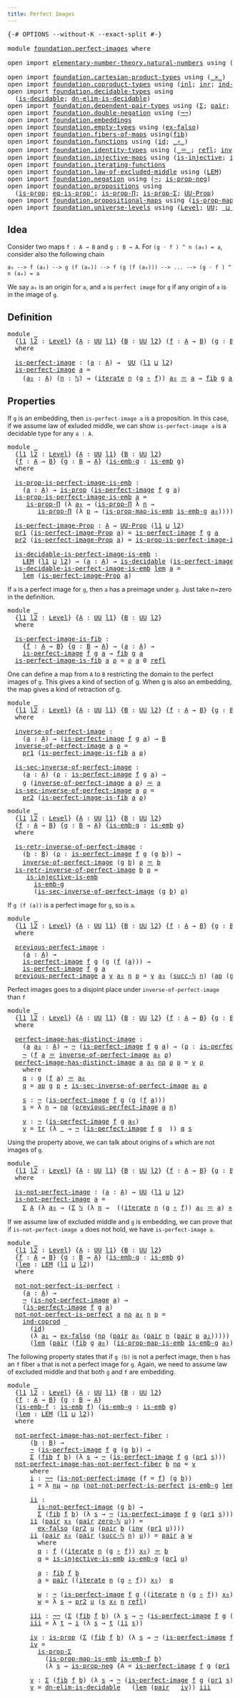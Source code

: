 ```yaml
---
title: Perfect Images
---
```


<pre class="Agda"><a id="40" class="Symbol">{-#</a> <a id="44" class="Keyword">OPTIONS</a> <a id="52" class="Pragma">--without-K</a> <a id="64" class="Pragma">--exact-split</a> <a id="78" class="Symbol">#-}</a>

<a id="83" class="Keyword">module</a> <a id="90" href="foundation.perfect-images.html" class="Module">foundation.perfect-images</a> <a id="116" class="Keyword">where</a>

<a id="123" class="Keyword">open</a> <a id="128" class="Keyword">import</a> <a id="135" href="elementary-number-theory.natural-numbers.html" class="Module">elementary-number-theory.natural-numbers</a> <a id="176" class="Keyword">using</a> <a id="182" class="Symbol">(</a><a id="183" href="elementary-number-theory.natural-numbers.html#1548" class="Datatype">ℕ</a><a id="184" class="Symbol">;</a> <a id="186" href="elementary-number-theory.natural-numbers.html#1569" class="InductiveConstructor">zero-ℕ</a><a id="192" class="Symbol">;</a> <a id="194" href="elementary-number-theory.natural-numbers.html#1582" class="InductiveConstructor">succ-ℕ</a><a id="200" class="Symbol">)</a>

<a id="203" class="Keyword">open</a> <a id="208" class="Keyword">import</a> <a id="215" href="foundation.cartesian-product-types.html" class="Module">foundation.cartesian-product-types</a> <a id="250" class="Keyword">using</a> <a id="256" class="Symbol">(</a><a id="257" href="foundation-core.cartesian-product-types.html#590" class="Function Operator">_×_</a><a id="260" class="Symbol">)</a>
<a id="262" class="Keyword">open</a> <a id="267" class="Keyword">import</a> <a id="274" href="foundation.coproduct-types.html" class="Module">foundation.coproduct-types</a> <a id="301" class="Keyword">using</a> <a id="307" class="Symbol">(</a><a id="308" href="foundation.coproduct-types.html#1249" class="InductiveConstructor">inl</a><a id="311" class="Symbol">;</a> <a id="313" href="foundation.coproduct-types.html#1267" class="InductiveConstructor">inr</a><a id="316" class="Symbol">;</a> <a id="318" href="foundation.coproduct-types.html#1286" class="Function">ind-coprod</a><a id="328" class="Symbol">)</a>
<a id="330" class="Keyword">open</a> <a id="335" class="Keyword">import</a> <a id="342" href="foundation.decidable-types.html" class="Module">foundation.decidable-types</a> <a id="369" class="Keyword">using</a>
  <a id="377" class="Symbol">(</a><a id="378" href="foundation.decidable-types.html#1915" class="Function">is-decidable</a><a id="390" class="Symbol">;</a> <a id="392" href="foundation.decidable-types.html#6074" class="Function">dn-elim-is-decidable</a><a id="412" class="Symbol">)</a>
<a id="414" class="Keyword">open</a> <a id="419" class="Keyword">import</a> <a id="426" href="foundation.dependent-pair-types.html" class="Module">foundation.dependent-pair-types</a> <a id="458" class="Keyword">using</a> <a id="464" class="Symbol">(</a><a id="465" href="foundation-core.dependent-pair-types.html#515" class="Record">Σ</a><a id="466" class="Symbol">;</a> <a id="468" href="foundation-core.dependent-pair-types.html#588" class="InductiveConstructor">pair</a><a id="472" class="Symbol">;</a> <a id="474" href="foundation-core.dependent-pair-types.html#605" class="Field">pr1</a><a id="477" class="Symbol">;</a> <a id="479" href="foundation-core.dependent-pair-types.html#617" class="Field">pr2</a><a id="482" class="Symbol">)</a>
<a id="484" class="Keyword">open</a> <a id="489" class="Keyword">import</a> <a id="496" href="foundation.double-negation.html" class="Module">foundation.double-negation</a> <a id="523" class="Keyword">using</a> <a id="529" class="Symbol">(</a><a id="530" href="foundation.double-negation.html#816" class="Function">¬¬</a><a id="532" class="Symbol">)</a>
<a id="534" class="Keyword">open</a> <a id="539" class="Keyword">import</a> <a id="546" href="foundation.embeddings.html" class="Module">foundation.embeddings</a>
<a id="568" class="Keyword">open</a> <a id="573" class="Keyword">import</a> <a id="580" href="foundation.empty-types.html" class="Module">foundation.empty-types</a> <a id="603" class="Keyword">using</a> <a id="609" class="Symbol">(</a><a id="610" href="foundation-core.empty-types.html#1160" class="Function">ex-falso</a><a id="618" class="Symbol">)</a>
<a id="620" class="Keyword">open</a> <a id="625" class="Keyword">import</a> <a id="632" href="foundation.fibers-of-maps.html" class="Module">foundation.fibers-of-maps</a> <a id="658" class="Keyword">using</a><a id="663" class="Symbol">(</a><a id="664" href="foundation-core.fibers-of-maps.html#994" class="Function">fib</a><a id="667" class="Symbol">)</a>
<a id="669" class="Keyword">open</a> <a id="674" class="Keyword">import</a> <a id="681" href="foundation.functions.html" class="Module">foundation.functions</a> <a id="702" class="Keyword">using</a> <a id="708" class="Symbol">(</a><a id="709" href="foundation-core.functions.html#322" class="Function">id</a><a id="711" class="Symbol">;</a> <a id="713" href="foundation-core.functions.html#420" class="Function Operator">_∘_</a><a id="716" class="Symbol">)</a>
<a id="718" class="Keyword">open</a> <a id="723" class="Keyword">import</a> <a id="730" href="foundation.identity-types.html" class="Module">foundation.identity-types</a> <a id="756" class="Keyword">using</a> <a id="762" class="Symbol">(</a><a id="763" href="foundation-core.identity-types.html#1865" class="Function Operator">_＝_</a><a id="766" class="Symbol">;</a> <a id="768" href="foundation-core.identity-types.html#1820" class="InductiveConstructor">refl</a><a id="772" class="Symbol">;</a> <a id="774" href="foundation-core.identity-types.html#2729" class="Function">inv</a><a id="777" class="Symbol">;</a> <a id="779" href="foundation-core.identity-types.html#4003" class="Function">ap</a><a id="781" class="Symbol">;</a> <a id="783" href="foundation-core.identity-types.html#2425" class="Function Operator">_∙_</a><a id="786" class="Symbol">;</a> <a id="788" href="foundation-core.identity-types.html#5702" class="Function">tr</a><a id="790" class="Symbol">)</a>
<a id="792" class="Keyword">open</a> <a id="797" class="Keyword">import</a> <a id="804" href="foundation.injective-maps.html" class="Module">foundation.injective-maps</a> <a id="830" class="Keyword">using</a> <a id="836" class="Symbol">(</a><a id="837" href="foundation.injective-maps.html#1453" class="Function">is-injective</a><a id="849" class="Symbol">;</a> <a id="851" href="foundation.injective-maps.html#3789" class="Function">is-injective-is-emb</a><a id="870" class="Symbol">)</a>
<a id="872" class="Keyword">open</a> <a id="877" class="Keyword">import</a> <a id="884" href="foundation.iterating-functions.html" class="Module">foundation.iterating-functions</a>
<a id="915" class="Keyword">open</a> <a id="920" class="Keyword">import</a> <a id="927" href="foundation.law-of-excluded-middle.html" class="Module">foundation.law-of-excluded-middle</a> <a id="961" class="Keyword">using</a> <a id="967" class="Symbol">(</a><a id="968" href="foundation.law-of-excluded-middle.html#740" class="Function">LEM</a><a id="971" class="Symbol">)</a>
<a id="973" class="Keyword">open</a> <a id="978" class="Keyword">import</a> <a id="985" href="foundation.negation.html" class="Module">foundation.negation</a> <a id="1005" class="Keyword">using</a> <a id="1011" class="Symbol">(</a><a id="1012" href="foundation-core.negation.html#465" class="Function">¬</a><a id="1013" class="Symbol">;</a> <a id="1015" href="foundation.negation.html#955" class="Function">is-prop-neg</a><a id="1026" class="Symbol">)</a>
<a id="1028" class="Keyword">open</a> <a id="1033" class="Keyword">import</a> <a id="1040" href="foundation.propositions.html" class="Module">foundation.propositions</a> <a id="1064" class="Keyword">using</a>
  <a id="1072" class="Symbol">(</a><a id="1073" href="foundation-core.propositions.html#1309" class="Function">is-prop</a><a id="1080" class="Symbol">;</a> <a id="1082" href="foundation-core.propositions.html#2620" class="Function">eq-is-prop&#39;</a><a id="1093" class="Symbol">;</a> <a id="1095" href="foundation-core.propositions.html#6158" class="Function">is-prop-Π</a><a id="1104" class="Symbol">;</a> <a id="1106" href="foundation-core.propositions.html#5081" class="Function">is-prop-Σ</a><a id="1115" class="Symbol">;</a> <a id="1117" href="foundation-core.propositions.html#1393" class="Function">UU-Prop</a><a id="1124" class="Symbol">)</a>
<a id="1126" class="Keyword">open</a> <a id="1131" class="Keyword">import</a> <a id="1138" href="foundation.propositional-maps.html" class="Module">foundation.propositional-maps</a> <a id="1168" class="Keyword">using</a> <a id="1174" class="Symbol">(</a><a id="1175" href="foundation-core.propositional-maps.html#1864" class="Function">is-prop-map-is-emb</a><a id="1193" class="Symbol">)</a>
<a id="1195" class="Keyword">open</a> <a id="1200" class="Keyword">import</a> <a id="1207" href="foundation.universe-levels.html" class="Module">foundation.universe-levels</a> <a id="1234" class="Keyword">using</a> <a id="1240" class="Symbol">(</a><a id="1241" href="Agda.Primitive.html#597" class="Postulate">Level</a><a id="1246" class="Symbol">;</a> <a id="1248" href="foundation-core.universe-levels.html#235" class="Primitive">UU</a><a id="1250" class="Symbol">;</a> <a id="1252" href="Agda.Primitive.html#810" class="Primitive Operator">_⊔_</a><a id="1255" class="Symbol">)</a>
</pre>
## Idea

Consider two maps `f : A → B` and `g : B → A`. For `(g ◦ f ) ^ n (a₀) = a`, consider also the following chain
 
  `a₀ --> f (a₀) --> g (f (a₀)) --> f (g (f (a₀))) --> ... --> (g ◦ f ) ^ n (a₀) = a`

We say `a₀` is an origin for `a`, and  `a` is `perfect image` for `g` if any origin of `a` is in the image of `g`.

## Definition

<pre class="Agda"><a id="1609" class="Keyword">module</a> <a id="1616" href="foundation.perfect-images.html#1616" class="Module">_</a>
  <a id="1620" class="Symbol">{</a><a id="1621" href="foundation.perfect-images.html#1621" class="Bound">l1</a> <a id="1624" href="foundation.perfect-images.html#1624" class="Bound">l2</a> <a id="1627" class="Symbol">:</a> <a id="1629" href="Agda.Primitive.html#597" class="Postulate">Level</a><a id="1634" class="Symbol">}</a> <a id="1636" class="Symbol">{</a><a id="1637" href="foundation.perfect-images.html#1637" class="Bound">A</a> <a id="1639" class="Symbol">:</a> <a id="1641" href="foundation-core.universe-levels.html#235" class="Primitive">UU</a> <a id="1644" href="foundation.perfect-images.html#1621" class="Bound">l1</a><a id="1646" class="Symbol">}</a> <a id="1648" class="Symbol">{</a><a id="1649" href="foundation.perfect-images.html#1649" class="Bound">B</a> <a id="1651" class="Symbol">:</a> <a id="1653" href="foundation-core.universe-levels.html#235" class="Primitive">UU</a> <a id="1656" href="foundation.perfect-images.html#1624" class="Bound">l2</a><a id="1658" class="Symbol">}</a> <a id="1660" class="Symbol">(</a><a id="1661" href="foundation.perfect-images.html#1661" class="Bound">f</a> <a id="1663" class="Symbol">:</a> <a id="1665" href="foundation.perfect-images.html#1637" class="Bound">A</a> <a id="1667" class="Symbol">→</a> <a id="1669" href="foundation.perfect-images.html#1649" class="Bound">B</a><a id="1670" class="Symbol">)</a> <a id="1672" class="Symbol">(</a><a id="1673" href="foundation.perfect-images.html#1673" class="Bound">g</a> <a id="1675" class="Symbol">:</a> <a id="1677" href="foundation.perfect-images.html#1649" class="Bound">B</a> <a id="1679" class="Symbol">→</a> <a id="1681" href="foundation.perfect-images.html#1637" class="Bound">A</a><a id="1682" class="Symbol">)</a>
  <a id="1686" class="Keyword">where</a>

  <a id="1695" href="foundation.perfect-images.html#1695" class="Function">is-perfect-image</a> <a id="1712" class="Symbol">:</a> <a id="1714" class="Symbol">(</a><a id="1715" href="foundation.perfect-images.html#1715" class="Bound">a</a> <a id="1717" class="Symbol">:</a> <a id="1719" href="foundation.perfect-images.html#1637" class="Bound">A</a><a id="1720" class="Symbol">)</a> <a id="1722" class="Symbol">→</a>  <a id="1725" href="foundation-core.universe-levels.html#235" class="Primitive">UU</a> <a id="1728" class="Symbol">(</a><a id="1729" href="foundation.perfect-images.html#1621" class="Bound">l1</a> <a id="1732" href="Agda.Primitive.html#810" class="Primitive Operator">⊔</a> <a id="1734" href="foundation.perfect-images.html#1624" class="Bound">l2</a><a id="1736" class="Symbol">)</a>
  <a id="1740" href="foundation.perfect-images.html#1695" class="Function">is-perfect-image</a> <a id="1757" href="foundation.perfect-images.html#1757" class="Bound">a</a> <a id="1759" class="Symbol">=</a>
    <a id="1765" class="Symbol">(</a><a id="1766" href="foundation.perfect-images.html#1766" class="Bound">a₀</a> <a id="1769" class="Symbol">:</a> <a id="1771" href="foundation.perfect-images.html#1637" class="Bound">A</a><a id="1772" class="Symbol">)</a> <a id="1774" class="Symbol">(</a><a id="1775" href="foundation.perfect-images.html#1775" class="Bound">n</a> <a id="1777" class="Symbol">:</a> <a id="1779" href="elementary-number-theory.natural-numbers.html#1548" class="Datatype">ℕ</a><a id="1780" class="Symbol">)</a> <a id="1782" class="Symbol">→</a> <a id="1784" class="Symbol">(</a><a id="1785" href="foundation.iterating-functions.html#1798" class="Function">iterate</a> <a id="1793" href="foundation.perfect-images.html#1775" class="Bound">n</a> <a id="1795" class="Symbol">(</a><a id="1796" href="foundation.perfect-images.html#1673" class="Bound">g</a> <a id="1798" href="foundation-core.functions.html#420" class="Function Operator">∘</a> <a id="1800" href="foundation.perfect-images.html#1661" class="Bound">f</a><a id="1801" class="Symbol">))</a> <a id="1804" href="foundation.perfect-images.html#1766" class="Bound">a₀</a> <a id="1807" href="foundation-core.identity-types.html#1865" class="Function Operator">＝</a> <a id="1809" href="foundation.perfect-images.html#1757" class="Bound">a</a> <a id="1811" class="Symbol">→</a> <a id="1813" href="foundation-core.fibers-of-maps.html#994" class="Function">fib</a> <a id="1817" href="foundation.perfect-images.html#1673" class="Bound">g</a> <a id="1819" href="foundation.perfect-images.html#1766" class="Bound">a₀</a>
</pre>
## Properties

If `g` is an embedding, then `is-perfect-image a` is a proposition. In this case, if we assume law of exluded middle, we can show `is-perfect-image a` is a decidable type for any `a : A`.

<pre class="Agda"><a id="2039" class="Keyword">module</a> <a id="2046" href="foundation.perfect-images.html#2046" class="Module">_</a>
  <a id="2050" class="Symbol">{</a><a id="2051" href="foundation.perfect-images.html#2051" class="Bound">l1</a> <a id="2054" href="foundation.perfect-images.html#2054" class="Bound">l2</a> <a id="2057" class="Symbol">:</a> <a id="2059" href="Agda.Primitive.html#597" class="Postulate">Level</a><a id="2064" class="Symbol">}</a> <a id="2066" class="Symbol">{</a><a id="2067" href="foundation.perfect-images.html#2067" class="Bound">A</a> <a id="2069" class="Symbol">:</a> <a id="2071" href="foundation-core.universe-levels.html#235" class="Primitive">UU</a> <a id="2074" href="foundation.perfect-images.html#2051" class="Bound">l1</a><a id="2076" class="Symbol">}</a> <a id="2078" class="Symbol">{</a><a id="2079" href="foundation.perfect-images.html#2079" class="Bound">B</a> <a id="2081" class="Symbol">:</a> <a id="2083" href="foundation-core.universe-levels.html#235" class="Primitive">UU</a> <a id="2086" href="foundation.perfect-images.html#2054" class="Bound">l2</a><a id="2088" class="Symbol">}</a>
  <a id="2092" class="Symbol">{</a><a id="2093" href="foundation.perfect-images.html#2093" class="Bound">f</a> <a id="2095" class="Symbol">:</a> <a id="2097" href="foundation.perfect-images.html#2067" class="Bound">A</a> <a id="2099" class="Symbol">→</a> <a id="2101" href="foundation.perfect-images.html#2079" class="Bound">B</a><a id="2102" class="Symbol">}</a> <a id="2104" class="Symbol">{</a><a id="2105" href="foundation.perfect-images.html#2105" class="Bound">g</a> <a id="2107" class="Symbol">:</a> <a id="2109" href="foundation.perfect-images.html#2079" class="Bound">B</a> <a id="2111" class="Symbol">→</a> <a id="2113" href="foundation.perfect-images.html#2067" class="Bound">A</a><a id="2114" class="Symbol">}</a> <a id="2116" class="Symbol">(</a><a id="2117" href="foundation.perfect-images.html#2117" class="Bound">is-emb-g</a> <a id="2126" class="Symbol">:</a> <a id="2128" href="foundation-core.embeddings.html#992" class="Function">is-emb</a> <a id="2135" href="foundation.perfect-images.html#2105" class="Bound">g</a><a id="2136" class="Symbol">)</a>
  <a id="2140" class="Keyword">where</a>

  <a id="2149" href="foundation.perfect-images.html#2149" class="Function">is-prop-is-perfect-image-is-emb</a> <a id="2181" class="Symbol">:</a>
    <a id="2187" class="Symbol">(</a><a id="2188" href="foundation.perfect-images.html#2188" class="Bound">a</a> <a id="2190" class="Symbol">:</a> <a id="2192" href="foundation.perfect-images.html#2067" class="Bound">A</a><a id="2193" class="Symbol">)</a> <a id="2195" class="Symbol">→</a> <a id="2197" href="foundation-core.propositions.html#1309" class="Function">is-prop</a> <a id="2205" class="Symbol">(</a><a id="2206" href="foundation.perfect-images.html#1695" class="Function">is-perfect-image</a> <a id="2223" href="foundation.perfect-images.html#2093" class="Bound">f</a> <a id="2225" href="foundation.perfect-images.html#2105" class="Bound">g</a> <a id="2227" href="foundation.perfect-images.html#2188" class="Bound">a</a><a id="2228" class="Symbol">)</a>
  <a id="2232" href="foundation.perfect-images.html#2149" class="Function">is-prop-is-perfect-image-is-emb</a> <a id="2264" href="foundation.perfect-images.html#2264" class="Bound">a</a> <a id="2266" class="Symbol">=</a>
     <a id="2273" href="foundation-core.propositions.html#6158" class="Function">is-prop-Π</a> <a id="2283" class="Symbol">(λ</a> <a id="2286" href="foundation.perfect-images.html#2286" class="Bound">a₀</a> <a id="2289" class="Symbol">→</a> <a id="2291" class="Symbol">(</a><a id="2292" href="foundation-core.propositions.html#6158" class="Function">is-prop-Π</a> <a id="2302" class="Symbol">λ</a> <a id="2304" href="foundation.perfect-images.html#2304" class="Bound">n</a> <a id="2306" class="Symbol">→</a>
        <a id="2316" href="foundation-core.propositions.html#6158" class="Function">is-prop-Π</a> <a id="2326" class="Symbol">(λ</a> <a id="2329" href="foundation.perfect-images.html#2329" class="Bound">p</a> <a id="2331" class="Symbol">→</a> <a id="2333" class="Symbol">(</a><a id="2334" href="foundation-core.propositional-maps.html#1864" class="Function">is-prop-map-is-emb</a> <a id="2353" href="foundation.perfect-images.html#2117" class="Bound">is-emb-g</a> <a id="2362" href="foundation.perfect-images.html#2286" class="Bound">a₀</a><a id="2364" class="Symbol">))))</a>

  <a id="2372" href="foundation.perfect-images.html#2372" class="Function">is-perfect-image-Prop</a> <a id="2394" class="Symbol">:</a> <a id="2396" href="foundation.perfect-images.html#2067" class="Bound">A</a> <a id="2398" class="Symbol">→</a> <a id="2400" href="foundation-core.propositions.html#1393" class="Function">UU-Prop</a> <a id="2408" class="Symbol">(</a><a id="2409" href="foundation.perfect-images.html#2051" class="Bound">l1</a> <a id="2412" href="Agda.Primitive.html#810" class="Primitive Operator">⊔</a> <a id="2414" href="foundation.perfect-images.html#2054" class="Bound">l2</a><a id="2416" class="Symbol">)</a>
  <a id="2420" href="foundation-core.dependent-pair-types.html#605" class="Field">pr1</a> <a id="2424" class="Symbol">(</a><a id="2425" href="foundation.perfect-images.html#2372" class="Function">is-perfect-image-Prop</a> <a id="2447" href="foundation.perfect-images.html#2447" class="Bound">a</a><a id="2448" class="Symbol">)</a> <a id="2450" class="Symbol">=</a> <a id="2452" href="foundation.perfect-images.html#1695" class="Function">is-perfect-image</a> <a id="2469" href="foundation.perfect-images.html#2093" class="Bound">f</a> <a id="2471" href="foundation.perfect-images.html#2105" class="Bound">g</a> <a id="2473" href="foundation.perfect-images.html#2447" class="Bound">a</a>
  <a id="2477" href="foundation-core.dependent-pair-types.html#617" class="Field">pr2</a> <a id="2481" class="Symbol">(</a><a id="2482" href="foundation.perfect-images.html#2372" class="Function">is-perfect-image-Prop</a> <a id="2504" href="foundation.perfect-images.html#2504" class="Bound">a</a><a id="2505" class="Symbol">)</a> <a id="2507" class="Symbol">=</a> <a id="2509" href="foundation.perfect-images.html#2149" class="Function">is-prop-is-perfect-image-is-emb</a> <a id="2541" href="foundation.perfect-images.html#2504" class="Bound">a</a>

  <a id="2546" href="foundation.perfect-images.html#2546" class="Function">is-decidable-is-perfect-image-is-emb</a> <a id="2583" class="Symbol">:</a>
    <a id="2589" href="foundation.law-of-excluded-middle.html#740" class="Function">LEM</a> <a id="2593" class="Symbol">(</a><a id="2594" href="foundation.perfect-images.html#2051" class="Bound">l1</a> <a id="2597" href="Agda.Primitive.html#810" class="Primitive Operator">⊔</a> <a id="2599" href="foundation.perfect-images.html#2054" class="Bound">l2</a><a id="2601" class="Symbol">)</a> <a id="2603" class="Symbol">→</a> <a id="2605" class="Symbol">(</a><a id="2606" href="foundation.perfect-images.html#2606" class="Bound">a</a> <a id="2608" class="Symbol">:</a> <a id="2610" href="foundation.perfect-images.html#2067" class="Bound">A</a><a id="2611" class="Symbol">)</a> <a id="2613" class="Symbol">→</a> <a id="2615" href="foundation.decidable-types.html#1915" class="Function">is-decidable</a> <a id="2628" class="Symbol">(</a><a id="2629" href="foundation.perfect-images.html#1695" class="Function">is-perfect-image</a> <a id="2646" href="foundation.perfect-images.html#2093" class="Bound">f</a> <a id="2648" href="foundation.perfect-images.html#2105" class="Bound">g</a> <a id="2650" href="foundation.perfect-images.html#2606" class="Bound">a</a><a id="2651" class="Symbol">)</a>
  <a id="2655" href="foundation.perfect-images.html#2546" class="Function">is-decidable-is-perfect-image-is-emb</a> <a id="2692" href="foundation.perfect-images.html#2692" class="Bound">lem</a> <a id="2696" href="foundation.perfect-images.html#2696" class="Bound">a</a> <a id="2698" class="Symbol">=</a>
    <a id="2704" href="foundation.perfect-images.html#2692" class="Bound">lem</a> <a id="2708" class="Symbol">(</a><a id="2709" href="foundation.perfect-images.html#2372" class="Function">is-perfect-image-Prop</a> <a id="2731" href="foundation.perfect-images.html#2696" class="Bound">a</a><a id="2732" class="Symbol">)</a>  
</pre>
If `a` is a perfect image for `g`, then `a` has a preimage under `g`. Just take n=zero in the definition.

<pre class="Agda"><a id="2856" class="Keyword">module</a> <a id="2863" href="foundation.perfect-images.html#2863" class="Module">_</a>
  <a id="2867" class="Symbol">{</a><a id="2868" href="foundation.perfect-images.html#2868" class="Bound">l1</a> <a id="2871" href="foundation.perfect-images.html#2871" class="Bound">l2</a> <a id="2874" class="Symbol">:</a> <a id="2876" href="Agda.Primitive.html#597" class="Postulate">Level</a><a id="2881" class="Symbol">}</a> <a id="2883" class="Symbol">{</a><a id="2884" href="foundation.perfect-images.html#2884" class="Bound">A</a> <a id="2886" class="Symbol">:</a> <a id="2888" href="foundation-core.universe-levels.html#235" class="Primitive">UU</a> <a id="2891" href="foundation.perfect-images.html#2868" class="Bound">l1</a><a id="2893" class="Symbol">}</a> <a id="2895" class="Symbol">{</a><a id="2896" href="foundation.perfect-images.html#2896" class="Bound">B</a> <a id="2898" class="Symbol">:</a> <a id="2900" href="foundation-core.universe-levels.html#235" class="Primitive">UU</a> <a id="2903" href="foundation.perfect-images.html#2871" class="Bound">l2</a><a id="2905" class="Symbol">}</a>  
  <a id="2911" class="Keyword">where</a>

  <a id="2920" href="foundation.perfect-images.html#2920" class="Function">is-perfect-image-is-fib</a> <a id="2944" class="Symbol">:</a>
    <a id="2950" class="Symbol">{</a><a id="2951" href="foundation.perfect-images.html#2951" class="Bound">f</a> <a id="2953" class="Symbol">:</a> <a id="2955" href="foundation.perfect-images.html#2884" class="Bound">A</a> <a id="2957" class="Symbol">→</a> <a id="2959" href="foundation.perfect-images.html#2896" class="Bound">B</a><a id="2960" class="Symbol">}</a> <a id="2962" class="Symbol">{</a><a id="2963" href="foundation.perfect-images.html#2963" class="Bound">g</a> <a id="2965" class="Symbol">:</a> <a id="2967" href="foundation.perfect-images.html#2896" class="Bound">B</a> <a id="2969" class="Symbol">→</a> <a id="2971" href="foundation.perfect-images.html#2884" class="Bound">A</a><a id="2972" class="Symbol">}</a> <a id="2974" class="Symbol">→</a> <a id="2976" class="Symbol">(</a><a id="2977" href="foundation.perfect-images.html#2977" class="Bound">a</a> <a id="2979" class="Symbol">:</a> <a id="2981" href="foundation.perfect-images.html#2884" class="Bound">A</a><a id="2982" class="Symbol">)</a> <a id="2984" class="Symbol">→</a>
    <a id="2990" href="foundation.perfect-images.html#1695" class="Function">is-perfect-image</a> <a id="3007" href="foundation.perfect-images.html#2951" class="Bound">f</a> <a id="3009" href="foundation.perfect-images.html#2963" class="Bound">g</a> <a id="3011" href="foundation.perfect-images.html#2977" class="Bound">a</a> <a id="3013" class="Symbol">→</a> <a id="3015" href="foundation-core.fibers-of-maps.html#994" class="Function">fib</a> <a id="3019" href="foundation.perfect-images.html#2963" class="Bound">g</a> <a id="3021" href="foundation.perfect-images.html#2977" class="Bound">a</a>
  <a id="3025" href="foundation.perfect-images.html#2920" class="Function">is-perfect-image-is-fib</a> <a id="3049" href="foundation.perfect-images.html#3049" class="Bound">a</a> <a id="3051" href="foundation.perfect-images.html#3051" class="Bound">ρ</a> <a id="3053" class="Symbol">=</a> <a id="3055" href="foundation.perfect-images.html#3051" class="Bound">ρ</a> <a id="3057" href="foundation.perfect-images.html#3049" class="Bound">a</a> <a id="3059" class="Number">0</a> <a id="3061" href="foundation-core.identity-types.html#1820" class="InductiveConstructor">refl</a>  
</pre>
One can define a map from `A` to `B` restricting the domain to the perfect images of `g`. This gives a kind of section of g. When g is also an embedding, the map gives a kind of retraction of g.

<pre class="Agda"><a id="3277" class="Keyword">module</a> <a id="3284" href="foundation.perfect-images.html#3284" class="Module">_</a>
  <a id="3288" class="Symbol">{</a><a id="3289" href="foundation.perfect-images.html#3289" class="Bound">l1</a> <a id="3292" href="foundation.perfect-images.html#3292" class="Bound">l2</a> <a id="3295" class="Symbol">:</a> <a id="3297" href="Agda.Primitive.html#597" class="Postulate">Level</a><a id="3302" class="Symbol">}</a> <a id="3304" class="Symbol">{</a><a id="3305" href="foundation.perfect-images.html#3305" class="Bound">A</a> <a id="3307" class="Symbol">:</a> <a id="3309" href="foundation-core.universe-levels.html#235" class="Primitive">UU</a> <a id="3312" href="foundation.perfect-images.html#3289" class="Bound">l1</a><a id="3314" class="Symbol">}</a> <a id="3316" class="Symbol">{</a><a id="3317" href="foundation.perfect-images.html#3317" class="Bound">B</a> <a id="3319" class="Symbol">:</a> <a id="3321" href="foundation-core.universe-levels.html#235" class="Primitive">UU</a> <a id="3324" href="foundation.perfect-images.html#3292" class="Bound">l2</a><a id="3326" class="Symbol">}</a> <a id="3328" class="Symbol">{</a><a id="3329" href="foundation.perfect-images.html#3329" class="Bound">f</a> <a id="3331" class="Symbol">:</a> <a id="3333" href="foundation.perfect-images.html#3305" class="Bound">A</a> <a id="3335" class="Symbol">→</a> <a id="3337" href="foundation.perfect-images.html#3317" class="Bound">B</a><a id="3338" class="Symbol">}</a> <a id="3340" class="Symbol">{</a><a id="3341" href="foundation.perfect-images.html#3341" class="Bound">g</a> <a id="3343" class="Symbol">:</a> <a id="3345" href="foundation.perfect-images.html#3317" class="Bound">B</a> <a id="3347" class="Symbol">→</a> <a id="3349" href="foundation.perfect-images.html#3305" class="Bound">A</a><a id="3350" class="Symbol">}</a>
  <a id="3354" class="Keyword">where</a>

  <a id="3363" href="foundation.perfect-images.html#3363" class="Function">inverse-of-perfect-image</a> <a id="3388" class="Symbol">:</a>
    <a id="3394" class="Symbol">(</a><a id="3395" href="foundation.perfect-images.html#3395" class="Bound">a</a> <a id="3397" class="Symbol">:</a> <a id="3399" href="foundation.perfect-images.html#3305" class="Bound">A</a><a id="3400" class="Symbol">)</a> <a id="3402" class="Symbol">→</a> <a id="3404" class="Symbol">(</a><a id="3405" href="foundation.perfect-images.html#1695" class="Function">is-perfect-image</a> <a id="3422" href="foundation.perfect-images.html#3329" class="Bound">f</a> <a id="3424" href="foundation.perfect-images.html#3341" class="Bound">g</a> <a id="3426" href="foundation.perfect-images.html#3395" class="Bound">a</a><a id="3427" class="Symbol">)</a> <a id="3429" class="Symbol">→</a> <a id="3431" href="foundation.perfect-images.html#3317" class="Bound">B</a>
  <a id="3435" href="foundation.perfect-images.html#3363" class="Function">inverse-of-perfect-image</a> <a id="3460" href="foundation.perfect-images.html#3460" class="Bound">a</a> <a id="3462" href="foundation.perfect-images.html#3462" class="Bound">ρ</a> <a id="3464" class="Symbol">=</a>
    <a id="3470" href="foundation-core.dependent-pair-types.html#605" class="Field">pr1</a> <a id="3474" class="Symbol">(</a><a id="3475" href="foundation.perfect-images.html#2920" class="Function">is-perfect-image-is-fib</a> <a id="3499" href="foundation.perfect-images.html#3460" class="Bound">a</a> <a id="3501" href="foundation.perfect-images.html#3462" class="Bound">ρ</a><a id="3502" class="Symbol">)</a>

  <a id="3507" href="foundation.perfect-images.html#3507" class="Function">is-sec-inverse-of-perfect-image</a> <a id="3539" class="Symbol">:</a>
    <a id="3545" class="Symbol">(</a><a id="3546" href="foundation.perfect-images.html#3546" class="Bound">a</a> <a id="3548" class="Symbol">:</a> <a id="3550" href="foundation.perfect-images.html#3305" class="Bound">A</a><a id="3551" class="Symbol">)</a> <a id="3553" class="Symbol">(</a><a id="3554" href="foundation.perfect-images.html#3554" class="Bound">ρ</a> <a id="3556" class="Symbol">:</a> <a id="3558" href="foundation.perfect-images.html#1695" class="Function">is-perfect-image</a> <a id="3575" href="foundation.perfect-images.html#3329" class="Bound">f</a> <a id="3577" href="foundation.perfect-images.html#3341" class="Bound">g</a> <a id="3579" href="foundation.perfect-images.html#3546" class="Bound">a</a><a id="3580" class="Symbol">)</a> <a id="3582" class="Symbol">→</a>
    <a id="3588" href="foundation.perfect-images.html#3341" class="Bound">g</a> <a id="3590" class="Symbol">(</a><a id="3591" href="foundation.perfect-images.html#3363" class="Function">inverse-of-perfect-image</a> <a id="3616" href="foundation.perfect-images.html#3546" class="Bound">a</a> <a id="3618" href="foundation.perfect-images.html#3554" class="Bound">ρ</a><a id="3619" class="Symbol">)</a> <a id="3621" href="foundation-core.identity-types.html#1865" class="Function Operator">＝</a> <a id="3623" href="foundation.perfect-images.html#3546" class="Bound">a</a>
  <a id="3627" href="foundation.perfect-images.html#3507" class="Function">is-sec-inverse-of-perfect-image</a> <a id="3659" href="foundation.perfect-images.html#3659" class="Bound">a</a> <a id="3661" href="foundation.perfect-images.html#3661" class="Bound">ρ</a> <a id="3663" class="Symbol">=</a>
    <a id="3669" href="foundation-core.dependent-pair-types.html#617" class="Field">pr2</a> <a id="3673" class="Symbol">(</a><a id="3674" href="foundation.perfect-images.html#2920" class="Function">is-perfect-image-is-fib</a> <a id="3698" href="foundation.perfect-images.html#3659" class="Bound">a</a> <a id="3700" href="foundation.perfect-images.html#3661" class="Bound">ρ</a><a id="3701" class="Symbol">)</a>
</pre>
<pre class="Agda"><a id="3716" class="Keyword">module</a> <a id="3723" href="foundation.perfect-images.html#3723" class="Module">_</a>
  <a id="3727" class="Symbol">{</a><a id="3728" href="foundation.perfect-images.html#3728" class="Bound">l1</a> <a id="3731" href="foundation.perfect-images.html#3731" class="Bound">l2</a> <a id="3734" class="Symbol">:</a> <a id="3736" href="Agda.Primitive.html#597" class="Postulate">Level</a><a id="3741" class="Symbol">}</a> <a id="3743" class="Symbol">{</a><a id="3744" href="foundation.perfect-images.html#3744" class="Bound">A</a> <a id="3746" class="Symbol">:</a> <a id="3748" href="foundation-core.universe-levels.html#235" class="Primitive">UU</a> <a id="3751" href="foundation.perfect-images.html#3728" class="Bound">l1</a><a id="3753" class="Symbol">}</a> <a id="3755" class="Symbol">{</a><a id="3756" href="foundation.perfect-images.html#3756" class="Bound">B</a> <a id="3758" class="Symbol">:</a> <a id="3760" href="foundation-core.universe-levels.html#235" class="Primitive">UU</a> <a id="3763" href="foundation.perfect-images.html#3731" class="Bound">l2</a><a id="3765" class="Symbol">}</a>
  <a id="3769" class="Symbol">{</a><a id="3770" href="foundation.perfect-images.html#3770" class="Bound">f</a> <a id="3772" class="Symbol">:</a> <a id="3774" href="foundation.perfect-images.html#3744" class="Bound">A</a> <a id="3776" class="Symbol">→</a> <a id="3778" href="foundation.perfect-images.html#3756" class="Bound">B</a><a id="3779" class="Symbol">}</a> <a id="3781" class="Symbol">{</a><a id="3782" href="foundation.perfect-images.html#3782" class="Bound">g</a> <a id="3784" class="Symbol">:</a> <a id="3786" href="foundation.perfect-images.html#3756" class="Bound">B</a> <a id="3788" class="Symbol">→</a> <a id="3790" href="foundation.perfect-images.html#3744" class="Bound">A</a><a id="3791" class="Symbol">}</a> <a id="3793" class="Symbol">{</a><a id="3794" href="foundation.perfect-images.html#3794" class="Bound">is-emb-g</a> <a id="3803" class="Symbol">:</a> <a id="3805" href="foundation-core.embeddings.html#992" class="Function">is-emb</a> <a id="3812" href="foundation.perfect-images.html#3782" class="Bound">g</a><a id="3813" class="Symbol">}</a>
  <a id="3817" class="Keyword">where</a>

  <a id="3826" href="foundation.perfect-images.html#3826" class="Function">is-retr-inverse-of-perfect-image</a> <a id="3859" class="Symbol">:</a>
    <a id="3865" class="Symbol">(</a><a id="3866" href="foundation.perfect-images.html#3866" class="Bound">b</a> <a id="3868" class="Symbol">:</a> <a id="3870" href="foundation.perfect-images.html#3756" class="Bound">B</a><a id="3871" class="Symbol">)</a> <a id="3873" class="Symbol">(</a><a id="3874" href="foundation.perfect-images.html#3874" class="Bound">ρ</a> <a id="3876" class="Symbol">:</a> <a id="3878" href="foundation.perfect-images.html#1695" class="Function">is-perfect-image</a> <a id="3895" href="foundation.perfect-images.html#3770" class="Bound">f</a> <a id="3897" href="foundation.perfect-images.html#3782" class="Bound">g</a> <a id="3899" class="Symbol">(</a><a id="3900" href="foundation.perfect-images.html#3782" class="Bound">g</a> <a id="3902" href="foundation.perfect-images.html#3866" class="Bound">b</a><a id="3903" class="Symbol">))</a> <a id="3906" class="Symbol">→</a>
    <a id="3912" href="foundation.perfect-images.html#3363" class="Function">inverse-of-perfect-image</a> <a id="3937" class="Symbol">(</a><a id="3938" href="foundation.perfect-images.html#3782" class="Bound">g</a> <a id="3940" href="foundation.perfect-images.html#3866" class="Bound">b</a><a id="3941" class="Symbol">)</a> <a id="3943" href="foundation.perfect-images.html#3874" class="Bound">ρ</a> <a id="3945" href="foundation-core.identity-types.html#1865" class="Function Operator">＝</a> <a id="3947" href="foundation.perfect-images.html#3866" class="Bound">b</a>
  <a id="3951" href="foundation.perfect-images.html#3826" class="Function">is-retr-inverse-of-perfect-image</a> <a id="3984" href="foundation.perfect-images.html#3984" class="Bound">b</a> <a id="3986" href="foundation.perfect-images.html#3986" class="Bound">ρ</a> <a id="3988" class="Symbol">=</a>
     <a id="3995" href="foundation.injective-maps.html#3789" class="Function">is-injective-is-emb</a>
       <a id="4022" href="foundation.perfect-images.html#3794" class="Bound">is-emb-g</a>
       <a id="4038" class="Symbol">(</a><a id="4039" href="foundation.perfect-images.html#3507" class="Function">is-sec-inverse-of-perfect-image</a> <a id="4071" class="Symbol">(</a><a id="4072" href="foundation.perfect-images.html#3782" class="Bound">g</a> <a id="4074" href="foundation.perfect-images.html#3984" class="Bound">b</a><a id="4075" class="Symbol">)</a> <a id="4077" href="foundation.perfect-images.html#3986" class="Bound">ρ</a><a id="4078" class="Symbol">)</a>
</pre>
If `g (f (a))` is a perfect image for `g`, so is `a`.

<pre class="Agda"><a id="4148" class="Keyword">module</a> <a id="4155" href="foundation.perfect-images.html#4155" class="Module">_</a>
  <a id="4159" class="Symbol">{</a><a id="4160" href="foundation.perfect-images.html#4160" class="Bound">l1</a> <a id="4163" href="foundation.perfect-images.html#4163" class="Bound">l2</a> <a id="4166" class="Symbol">:</a> <a id="4168" href="Agda.Primitive.html#597" class="Postulate">Level</a><a id="4173" class="Symbol">}</a> <a id="4175" class="Symbol">{</a><a id="4176" href="foundation.perfect-images.html#4176" class="Bound">A</a> <a id="4178" class="Symbol">:</a> <a id="4180" href="foundation-core.universe-levels.html#235" class="Primitive">UU</a> <a id="4183" href="foundation.perfect-images.html#4160" class="Bound">l1</a><a id="4185" class="Symbol">}</a> <a id="4187" class="Symbol">{</a><a id="4188" href="foundation.perfect-images.html#4188" class="Bound">B</a> <a id="4190" class="Symbol">:</a> <a id="4192" href="foundation-core.universe-levels.html#235" class="Primitive">UU</a> <a id="4195" href="foundation.perfect-images.html#4163" class="Bound">l2</a><a id="4197" class="Symbol">}</a> <a id="4199" class="Symbol">{</a><a id="4200" href="foundation.perfect-images.html#4200" class="Bound">f</a> <a id="4202" class="Symbol">:</a> <a id="4204" href="foundation.perfect-images.html#4176" class="Bound">A</a> <a id="4206" class="Symbol">→</a> <a id="4208" href="foundation.perfect-images.html#4188" class="Bound">B</a><a id="4209" class="Symbol">}</a> <a id="4211" class="Symbol">{</a><a id="4212" href="foundation.perfect-images.html#4212" class="Bound">g</a> <a id="4214" class="Symbol">:</a> <a id="4216" href="foundation.perfect-images.html#4188" class="Bound">B</a> <a id="4218" class="Symbol">→</a> <a id="4220" href="foundation.perfect-images.html#4176" class="Bound">A</a><a id="4221" class="Symbol">}</a>
  <a id="4225" class="Keyword">where</a>

  <a id="4234" href="foundation.perfect-images.html#4234" class="Function">previous-perfect-image</a> <a id="4257" class="Symbol">:</a>
    <a id="4263" class="Symbol">(</a><a id="4264" href="foundation.perfect-images.html#4264" class="Bound">a</a> <a id="4266" class="Symbol">:</a> <a id="4268" href="foundation.perfect-images.html#4176" class="Bound">A</a><a id="4269" class="Symbol">)</a> <a id="4271" class="Symbol">→</a>
    <a id="4277" href="foundation.perfect-images.html#1695" class="Function">is-perfect-image</a> <a id="4294" href="foundation.perfect-images.html#4200" class="Bound">f</a> <a id="4296" href="foundation.perfect-images.html#4212" class="Bound">g</a> <a id="4298" class="Symbol">(</a><a id="4299" href="foundation.perfect-images.html#4212" class="Bound">g</a> <a id="4301" class="Symbol">(</a><a id="4302" href="foundation.perfect-images.html#4200" class="Bound">f</a> <a id="4304" class="Symbol">(</a><a id="4305" href="foundation.perfect-images.html#4264" class="Bound">a</a><a id="4306" class="Symbol">)))</a> <a id="4310" class="Symbol">→</a>
    <a id="4316" href="foundation.perfect-images.html#1695" class="Function">is-perfect-image</a> <a id="4333" href="foundation.perfect-images.html#4200" class="Bound">f</a> <a id="4335" href="foundation.perfect-images.html#4212" class="Bound">g</a> <a id="4337" href="foundation.perfect-images.html#4264" class="Bound">a</a>
  <a id="4341" href="foundation.perfect-images.html#4234" class="Function">previous-perfect-image</a> <a id="4364" href="foundation.perfect-images.html#4364" class="Bound">a</a> <a id="4366" href="foundation.perfect-images.html#4366" class="Bound">γ</a> <a id="4368" href="foundation.perfect-images.html#4368" class="Bound">a₀</a> <a id="4371" href="foundation.perfect-images.html#4371" class="Bound">n</a> <a id="4373" href="foundation.perfect-images.html#4373" class="Bound">p</a> <a id="4375" class="Symbol">=</a> <a id="4377" href="foundation.perfect-images.html#4366" class="Bound">γ</a> <a id="4379" href="foundation.perfect-images.html#4368" class="Bound">a₀</a> <a id="4382" class="Symbol">(</a><a id="4383" href="elementary-number-theory.natural-numbers.html#1582" class="InductiveConstructor">succ-ℕ</a> <a id="4390" href="foundation.perfect-images.html#4371" class="Bound">n</a><a id="4391" class="Symbol">)</a> <a id="4393" class="Symbol">(</a><a id="4394" href="foundation-core.identity-types.html#4003" class="Function">ap</a> <a id="4397" class="Symbol">(</a><a id="4398" href="foundation.perfect-images.html#4212" class="Bound">g</a> <a id="4400" href="foundation-core.functions.html#420" class="Function Operator">∘</a> <a id="4402" href="foundation.perfect-images.html#4200" class="Bound">f</a><a id="4403" class="Symbol">)</a> <a id="4405" href="foundation.perfect-images.html#4373" class="Bound">p</a><a id="4406" class="Symbol">)</a>
</pre>
Perfect images goes to a disjoint place under `inverse-of-perfect-image` than `f`

<pre class="Agda"><a id="4504" class="Keyword">module</a> <a id="4511" href="foundation.perfect-images.html#4511" class="Module">_</a>
  <a id="4515" class="Symbol">{</a><a id="4516" href="foundation.perfect-images.html#4516" class="Bound">l1</a> <a id="4519" href="foundation.perfect-images.html#4519" class="Bound">l2</a> <a id="4522" class="Symbol">:</a> <a id="4524" href="Agda.Primitive.html#597" class="Postulate">Level</a><a id="4529" class="Symbol">}</a> <a id="4531" class="Symbol">{</a><a id="4532" href="foundation.perfect-images.html#4532" class="Bound">A</a> <a id="4534" class="Symbol">:</a> <a id="4536" href="foundation-core.universe-levels.html#235" class="Primitive">UU</a> <a id="4539" href="foundation.perfect-images.html#4516" class="Bound">l1</a><a id="4541" class="Symbol">}</a> <a id="4543" class="Symbol">{</a><a id="4544" href="foundation.perfect-images.html#4544" class="Bound">B</a> <a id="4546" class="Symbol">:</a> <a id="4548" href="foundation-core.universe-levels.html#235" class="Primitive">UU</a> <a id="4551" href="foundation.perfect-images.html#4519" class="Bound">l2</a><a id="4553" class="Symbol">}</a> <a id="4555" class="Symbol">{</a><a id="4556" href="foundation.perfect-images.html#4556" class="Bound">f</a> <a id="4558" class="Symbol">:</a> <a id="4560" href="foundation.perfect-images.html#4532" class="Bound">A</a> <a id="4562" class="Symbol">→</a> <a id="4564" href="foundation.perfect-images.html#4544" class="Bound">B</a><a id="4565" class="Symbol">}</a> <a id="4567" class="Symbol">{</a><a id="4568" href="foundation.perfect-images.html#4568" class="Bound">g</a> <a id="4570" class="Symbol">:</a> <a id="4572" href="foundation.perfect-images.html#4544" class="Bound">B</a> <a id="4574" class="Symbol">→</a> <a id="4576" href="foundation.perfect-images.html#4532" class="Bound">A</a><a id="4577" class="Symbol">}</a>
  <a id="4581" class="Keyword">where</a>

  <a id="4590" href="foundation.perfect-images.html#4590" class="Function">perfect-image-has-distinct-image</a> <a id="4623" class="Symbol">:</a>
    <a id="4629" class="Symbol">(</a><a id="4630" href="foundation.perfect-images.html#4630" class="Bound">a</a> <a id="4632" href="foundation.perfect-images.html#4632" class="Bound">a₀</a> <a id="4635" class="Symbol">:</a> <a id="4637" href="foundation.perfect-images.html#4532" class="Bound">A</a><a id="4638" class="Symbol">)</a> <a id="4640" class="Symbol">→</a> <a id="4642" href="foundation-core.negation.html#465" class="Function">¬</a> <a id="4644" class="Symbol">(</a><a id="4645" href="foundation.perfect-images.html#1695" class="Function">is-perfect-image</a> <a id="4662" href="foundation.perfect-images.html#4556" class="Bound">f</a> <a id="4664" href="foundation.perfect-images.html#4568" class="Bound">g</a> <a id="4666" href="foundation.perfect-images.html#4630" class="Bound">a</a><a id="4667" class="Symbol">)</a> <a id="4669" class="Symbol">→</a> <a id="4671" class="Symbol">(</a><a id="4672" href="foundation.perfect-images.html#4672" class="Bound">ρ</a> <a id="4674" class="Symbol">:</a> <a id="4676" href="foundation.perfect-images.html#1695" class="Function">is-perfect-image</a> <a id="4693" href="foundation.perfect-images.html#4556" class="Bound">f</a> <a id="4695" href="foundation.perfect-images.html#4568" class="Bound">g</a> <a id="4697" href="foundation.perfect-images.html#4632" class="Bound">a₀</a><a id="4699" class="Symbol">)</a> <a id="4701" class="Symbol">→</a>
    <a id="4707" href="foundation-core.negation.html#465" class="Function">¬</a> <a id="4709" class="Symbol">(</a><a id="4710" href="foundation.perfect-images.html#4556" class="Bound">f</a> <a id="4712" href="foundation.perfect-images.html#4630" class="Bound">a</a> <a id="4714" href="foundation-core.identity-types.html#1865" class="Function Operator">＝</a> <a id="4716" href="foundation.perfect-images.html#3363" class="Function">inverse-of-perfect-image</a> <a id="4741" href="foundation.perfect-images.html#4632" class="Bound">a₀</a> <a id="4744" href="foundation.perfect-images.html#4672" class="Bound">ρ</a><a id="4745" class="Symbol">)</a>
  <a id="4749" href="foundation.perfect-images.html#4590" class="Function">perfect-image-has-distinct-image</a> <a id="4782" href="foundation.perfect-images.html#4782" class="Bound">a</a> <a id="4784" href="foundation.perfect-images.html#4784" class="Bound">a₀</a> <a id="4787" href="foundation.perfect-images.html#4787" class="Bound">nρ</a> <a id="4790" href="foundation.perfect-images.html#4790" class="Bound">ρ</a> <a id="4792" href="foundation.perfect-images.html#4792" class="Bound">p</a> <a id="4794" class="Symbol">=</a> <a id="4796" href="foundation.perfect-images.html#5032" class="Function">v</a> <a id="4798" href="foundation.perfect-images.html#4790" class="Bound">ρ</a>
    <a id="4804" class="Keyword">where</a>
    <a id="4814" href="foundation.perfect-images.html#4814" class="Function">q</a> <a id="4816" class="Symbol">:</a> <a id="4818" href="foundation.perfect-images.html#4568" class="Bound">g</a> <a id="4820" class="Symbol">(</a><a id="4821" href="foundation.perfect-images.html#4556" class="Bound">f</a> <a id="4823" href="foundation.perfect-images.html#4782" class="Bound">a</a><a id="4824" class="Symbol">)</a> <a id="4826" href="foundation-core.identity-types.html#1865" class="Function Operator">＝</a> <a id="4828" href="foundation.perfect-images.html#4784" class="Bound">a₀</a>
    <a id="4835" href="foundation.perfect-images.html#4814" class="Function">q</a> <a id="4837" class="Symbol">=</a> <a id="4839" href="foundation-core.identity-types.html#4003" class="Function">ap</a> <a id="4842" href="foundation.perfect-images.html#4568" class="Bound">g</a> <a id="4844" href="foundation.perfect-images.html#4792" class="Bound">p</a> <a id="4846" href="foundation-core.identity-types.html#2425" class="Function Operator">∙</a> <a id="4848" href="foundation.perfect-images.html#3507" class="Function">is-sec-inverse-of-perfect-image</a> <a id="4880" href="foundation.perfect-images.html#4784" class="Bound">a₀</a> <a id="4883" href="foundation.perfect-images.html#4790" class="Bound">ρ</a>
                                                    
    <a id="4942" href="foundation.perfect-images.html#4942" class="Function">s</a> <a id="4944" class="Symbol">:</a> <a id="4946" href="foundation-core.negation.html#465" class="Function">¬</a> <a id="4948" class="Symbol">(</a><a id="4949" href="foundation.perfect-images.html#1695" class="Function">is-perfect-image</a> <a id="4966" href="foundation.perfect-images.html#4556" class="Bound">f</a> <a id="4968" href="foundation.perfect-images.html#4568" class="Bound">g</a> <a id="4970" class="Symbol">(</a><a id="4971" href="foundation.perfect-images.html#4568" class="Bound">g</a> <a id="4973" class="Symbol">(</a><a id="4974" href="foundation.perfect-images.html#4556" class="Bound">f</a> <a id="4976" href="foundation.perfect-images.html#4782" class="Bound">a</a><a id="4977" class="Symbol">)))</a>
    <a id="4985" href="foundation.perfect-images.html#4942" class="Function">s</a> <a id="4987" class="Symbol">=</a> <a id="4989" class="Symbol">λ</a> <a id="4991" href="foundation.perfect-images.html#4991" class="Bound">η</a> <a id="4993" class="Symbol">→</a> <a id="4995" href="foundation.perfect-images.html#4787" class="Bound">nρ</a> <a id="4998" class="Symbol">(</a><a id="4999" href="foundation.perfect-images.html#4234" class="Function">previous-perfect-image</a> <a id="5022" href="foundation.perfect-images.html#4782" class="Bound">a</a> <a id="5024" href="foundation.perfect-images.html#4991" class="Bound">η</a><a id="5025" class="Symbol">)</a>

    <a id="5032" href="foundation.perfect-images.html#5032" class="Function">v</a> <a id="5034" class="Symbol">:</a> <a id="5036" href="foundation-core.negation.html#465" class="Function">¬</a> <a id="5038" class="Symbol">(</a><a id="5039" href="foundation.perfect-images.html#1695" class="Function">is-perfect-image</a> <a id="5056" href="foundation.perfect-images.html#4556" class="Bound">f</a> <a id="5058" href="foundation.perfect-images.html#4568" class="Bound">g</a> <a id="5060" href="foundation.perfect-images.html#4784" class="Bound">a₀</a><a id="5062" class="Symbol">)</a>
    <a id="5068" href="foundation.perfect-images.html#5032" class="Function">v</a> <a id="5070" class="Symbol">=</a> <a id="5072" href="foundation-core.identity-types.html#5702" class="Function">tr</a> <a id="5075" class="Symbol">(λ</a> <a id="5078" href="foundation.perfect-images.html#5078" class="Bound">_</a> <a id="5080" class="Symbol">→</a> <a id="5082" href="foundation-core.negation.html#465" class="Function">¬</a> <a id="5084" class="Symbol">(</a><a id="5085" href="foundation.perfect-images.html#1695" class="Function">is-perfect-image</a> <a id="5102" href="foundation.perfect-images.html#4556" class="Bound">f</a> <a id="5104" href="foundation.perfect-images.html#4568" class="Bound">g</a> <a id="5106" class="Symbol">_))</a> <a id="5110" href="foundation.perfect-images.html#4814" class="Function">q</a> <a id="5112" href="foundation.perfect-images.html#4942" class="Function">s</a>
</pre>
Using the property above, we can talk about origins of `a` which are not images of `g`.

<pre class="Agda"><a id="5216" class="Keyword">module</a> <a id="5223" href="foundation.perfect-images.html#5223" class="Module">_</a>
  <a id="5227" class="Symbol">{</a><a id="5228" href="foundation.perfect-images.html#5228" class="Bound">l1</a> <a id="5231" href="foundation.perfect-images.html#5231" class="Bound">l2</a> <a id="5234" class="Symbol">:</a> <a id="5236" href="Agda.Primitive.html#597" class="Postulate">Level</a><a id="5241" class="Symbol">}</a> <a id="5243" class="Symbol">{</a><a id="5244" href="foundation.perfect-images.html#5244" class="Bound">A</a> <a id="5246" class="Symbol">:</a> <a id="5248" href="foundation-core.universe-levels.html#235" class="Primitive">UU</a> <a id="5251" href="foundation.perfect-images.html#5228" class="Bound">l1</a><a id="5253" class="Symbol">}</a> <a id="5255" class="Symbol">{</a><a id="5256" href="foundation.perfect-images.html#5256" class="Bound">B</a> <a id="5258" class="Symbol">:</a> <a id="5260" href="foundation-core.universe-levels.html#235" class="Primitive">UU</a> <a id="5263" href="foundation.perfect-images.html#5231" class="Bound">l2</a><a id="5265" class="Symbol">}</a> <a id="5267" class="Symbol">{</a><a id="5268" href="foundation.perfect-images.html#5268" class="Bound">f</a> <a id="5270" class="Symbol">:</a> <a id="5272" href="foundation.perfect-images.html#5244" class="Bound">A</a> <a id="5274" class="Symbol">→</a> <a id="5276" href="foundation.perfect-images.html#5256" class="Bound">B</a><a id="5277" class="Symbol">}</a> <a id="5279" class="Symbol">{</a><a id="5280" href="foundation.perfect-images.html#5280" class="Bound">g</a> <a id="5282" class="Symbol">:</a> <a id="5284" href="foundation.perfect-images.html#5256" class="Bound">B</a> <a id="5286" class="Symbol">→</a> <a id="5288" href="foundation.perfect-images.html#5244" class="Bound">A</a><a id="5289" class="Symbol">}</a>
  <a id="5293" class="Keyword">where</a>

  <a id="5302" href="foundation.perfect-images.html#5302" class="Function">is-not-perfect-image</a> <a id="5323" class="Symbol">:</a> <a id="5325" class="Symbol">(</a><a id="5326" href="foundation.perfect-images.html#5326" class="Bound">a</a> <a id="5328" class="Symbol">:</a> <a id="5330" href="foundation.perfect-images.html#5244" class="Bound">A</a><a id="5331" class="Symbol">)</a> <a id="5333" class="Symbol">→</a> <a id="5335" href="foundation-core.universe-levels.html#235" class="Primitive">UU</a> <a id="5338" class="Symbol">(</a><a id="5339" href="foundation.perfect-images.html#5228" class="Bound">l1</a> <a id="5342" href="Agda.Primitive.html#810" class="Primitive Operator">⊔</a> <a id="5344" href="foundation.perfect-images.html#5231" class="Bound">l2</a><a id="5346" class="Symbol">)</a>
  <a id="5350" href="foundation.perfect-images.html#5302" class="Function">is-not-perfect-image</a> <a id="5371" href="foundation.perfect-images.html#5371" class="Bound">a</a> <a id="5373" class="Symbol">=</a>
    <a id="5379" href="foundation-core.dependent-pair-types.html#515" class="Record">Σ</a> <a id="5381" href="foundation.perfect-images.html#5244" class="Bound">A</a> <a id="5383" class="Symbol">(λ</a> <a id="5386" href="foundation.perfect-images.html#5386" class="Bound">a₀</a> <a id="5389" class="Symbol">→</a> <a id="5391" class="Symbol">(</a><a id="5392" href="foundation-core.dependent-pair-types.html#515" class="Record">Σ</a> <a id="5394" href="elementary-number-theory.natural-numbers.html#1548" class="Datatype">ℕ</a> <a id="5396" class="Symbol">(λ</a> <a id="5399" href="foundation.perfect-images.html#5399" class="Bound">n</a> <a id="5401" class="Symbol">→</a>  <a id="5404" class="Symbol">((</a><a id="5406" href="foundation.iterating-functions.html#1798" class="Function">iterate</a> <a id="5414" href="foundation.perfect-images.html#5399" class="Bound">n</a> <a id="5416" class="Symbol">(</a><a id="5417" href="foundation.perfect-images.html#5280" class="Bound">g</a> <a id="5419" href="foundation-core.functions.html#420" class="Function Operator">∘</a> <a id="5421" href="foundation.perfect-images.html#5268" class="Bound">f</a><a id="5422" class="Symbol">))</a> <a id="5425" href="foundation.perfect-images.html#5386" class="Bound">a₀</a> <a id="5428" href="foundation-core.identity-types.html#1865" class="Function Operator">＝</a> <a id="5430" href="foundation.perfect-images.html#5371" class="Bound">a</a><a id="5431" class="Symbol">)</a> <a id="5433" href="foundation-core.cartesian-product-types.html#590" class="Function Operator">×</a> <a id="5435" href="foundation-core.negation.html#465" class="Function">¬</a> <a id="5437" class="Symbol">(</a><a id="5438" href="foundation-core.fibers-of-maps.html#994" class="Function">fib</a> <a id="5442" href="foundation.perfect-images.html#5280" class="Bound">g</a> <a id="5444" href="foundation.perfect-images.html#5386" class="Bound">a₀</a><a id="5446" class="Symbol">))))</a>
</pre>
If we assume law of excluded middle and `g` is embedding, we can prove that if `is-not-perfect-image a` does not hold, we have `is-perfect-image a`.

<pre class="Agda"><a id="5614" class="Keyword">module</a> <a id="5621" href="foundation.perfect-images.html#5621" class="Module">_</a>
  <a id="5625" class="Symbol">{</a><a id="5626" href="foundation.perfect-images.html#5626" class="Bound">l1</a> <a id="5629" href="foundation.perfect-images.html#5629" class="Bound">l2</a> <a id="5632" class="Symbol">:</a> <a id="5634" href="Agda.Primitive.html#597" class="Postulate">Level</a><a id="5639" class="Symbol">}</a> <a id="5641" class="Symbol">{</a><a id="5642" href="foundation.perfect-images.html#5642" class="Bound">A</a> <a id="5644" class="Symbol">:</a> <a id="5646" href="foundation-core.universe-levels.html#235" class="Primitive">UU</a> <a id="5649" href="foundation.perfect-images.html#5626" class="Bound">l1</a><a id="5651" class="Symbol">}</a> <a id="5653" class="Symbol">{</a><a id="5654" href="foundation.perfect-images.html#5654" class="Bound">B</a> <a id="5656" class="Symbol">:</a> <a id="5658" href="foundation-core.universe-levels.html#235" class="Primitive">UU</a> <a id="5661" href="foundation.perfect-images.html#5629" class="Bound">l2</a><a id="5663" class="Symbol">}</a>
  <a id="5667" class="Symbol">{</a><a id="5668" href="foundation.perfect-images.html#5668" class="Bound">f</a> <a id="5670" class="Symbol">:</a> <a id="5672" href="foundation.perfect-images.html#5642" class="Bound">A</a> <a id="5674" class="Symbol">→</a> <a id="5676" href="foundation.perfect-images.html#5654" class="Bound">B</a><a id="5677" class="Symbol">}</a> <a id="5679" class="Symbol">{</a><a id="5680" href="foundation.perfect-images.html#5680" class="Bound">g</a> <a id="5682" class="Symbol">:</a> <a id="5684" href="foundation.perfect-images.html#5654" class="Bound">B</a> <a id="5686" class="Symbol">→</a> <a id="5688" href="foundation.perfect-images.html#5642" class="Bound">A</a><a id="5689" class="Symbol">}</a> <a id="5691" class="Symbol">(</a><a id="5692" href="foundation.perfect-images.html#5692" class="Bound">is-emb-g</a> <a id="5701" class="Symbol">:</a> <a id="5703" href="foundation-core.embeddings.html#992" class="Function">is-emb</a> <a id="5710" href="foundation.perfect-images.html#5680" class="Bound">g</a><a id="5711" class="Symbol">)</a>
  <a id="5715" class="Symbol">(</a><a id="5716" href="foundation.perfect-images.html#5716" class="Bound">lem</a> <a id="5720" class="Symbol">:</a> <a id="5722" href="foundation.law-of-excluded-middle.html#740" class="Function">LEM</a> <a id="5726" class="Symbol">(</a><a id="5727" href="foundation.perfect-images.html#5626" class="Bound">l1</a> <a id="5730" href="Agda.Primitive.html#810" class="Primitive Operator">⊔</a> <a id="5732" href="foundation.perfect-images.html#5629" class="Bound">l2</a><a id="5734" class="Symbol">))</a>
  <a id="5739" class="Keyword">where</a>

  <a id="5748" href="foundation.perfect-images.html#5748" class="Function">not-not-perfect-is-perfect</a> <a id="5775" class="Symbol">:</a>
    <a id="5781" class="Symbol">(</a><a id="5782" href="foundation.perfect-images.html#5782" class="Bound">a</a> <a id="5784" class="Symbol">:</a> <a id="5786" href="foundation.perfect-images.html#5642" class="Bound">A</a><a id="5787" class="Symbol">)</a> <a id="5789" class="Symbol">→</a>
    <a id="5795" href="foundation-core.negation.html#465" class="Function">¬</a> <a id="5797" class="Symbol">(</a><a id="5798" href="foundation.perfect-images.html#5302" class="Function">is-not-perfect-image</a> <a id="5819" href="foundation.perfect-images.html#5782" class="Bound">a</a><a id="5820" class="Symbol">)</a> <a id="5822" class="Symbol">→</a>
    <a id="5828" class="Symbol">(</a><a id="5829" href="foundation.perfect-images.html#1695" class="Function">is-perfect-image</a> <a id="5846" href="foundation.perfect-images.html#5668" class="Bound">f</a> <a id="5848" href="foundation.perfect-images.html#5680" class="Bound">g</a> <a id="5850" href="foundation.perfect-images.html#5782" class="Bound">a</a><a id="5851" class="Symbol">)</a>
  <a id="5855" href="foundation.perfect-images.html#5748" class="Function">not-not-perfect-is-perfect</a> <a id="5882" href="foundation.perfect-images.html#5882" class="Bound">a</a> <a id="5884" href="foundation.perfect-images.html#5884" class="Bound">nρ</a> <a id="5887" href="foundation.perfect-images.html#5887" class="Bound">a₀</a> <a id="5890" href="foundation.perfect-images.html#5890" class="Bound">n</a> <a id="5892" href="foundation.perfect-images.html#5892" class="Bound">p</a> <a id="5894" class="Symbol">=</a>
    <a id="5900" href="foundation.coproduct-types.html#1286" class="Function">ind-coprod</a> <a id="5911" class="Symbol">_</a>
      <a id="5919" class="Symbol">(</a><a id="5920" href="foundation-core.functions.html#322" class="Function">id</a><a id="5922" class="Symbol">)</a>
      <a id="5930" class="Symbol">(λ</a> <a id="5933" href="foundation.perfect-images.html#5933" class="Bound">a₁</a> <a id="5936" class="Symbol">→</a> <a id="5938" href="foundation-core.empty-types.html#1160" class="Function">ex-falso</a> <a id="5947" class="Symbol">(</a><a id="5948" href="foundation.perfect-images.html#5884" class="Bound">nρ</a> <a id="5951" class="Symbol">(</a><a id="5952" href="foundation-core.dependent-pair-types.html#588" class="InductiveConstructor">pair</a> <a id="5957" href="foundation.perfect-images.html#5887" class="Bound">a₀</a> <a id="5960" class="Symbol">(</a><a id="5961" href="foundation-core.dependent-pair-types.html#588" class="InductiveConstructor">pair</a> <a id="5966" href="foundation.perfect-images.html#5890" class="Bound">n</a> <a id="5968" class="Symbol">(</a><a id="5969" href="foundation-core.dependent-pair-types.html#588" class="InductiveConstructor">pair</a> <a id="5974" href="foundation.perfect-images.html#5892" class="Bound">p</a> <a id="5976" href="foundation.perfect-images.html#5933" class="Bound">a₁</a><a id="5978" class="Symbol">)))))</a>
      <a id="5990" class="Symbol">(</a><a id="5991" href="foundation.perfect-images.html#5716" class="Bound">lem</a> <a id="5995" class="Symbol">(</a><a id="5996" href="foundation-core.dependent-pair-types.html#588" class="InductiveConstructor">pair</a> <a id="6001" class="Symbol">(</a><a id="6002" href="foundation-core.fibers-of-maps.html#994" class="Function">fib</a> <a id="6006" href="foundation.perfect-images.html#5680" class="Bound">g</a> <a id="6008" href="foundation.perfect-images.html#5887" class="Bound">a₀</a><a id="6010" class="Symbol">)</a> <a id="6012" class="Symbol">(</a><a id="6013" href="foundation-core.propositional-maps.html#1864" class="Function">is-prop-map-is-emb</a> <a id="6032" href="foundation.perfect-images.html#5692" class="Bound">is-emb-g</a> <a id="6041" href="foundation.perfect-images.html#5887" class="Bound">a₀</a><a id="6043" class="Symbol">)))</a>
</pre>
The following property states that if `g (b)` is not a perfect image, then `b` has an `f` fiber `a` that is not a perfect image for `g`. Again, we need to assume law of excluded middle and that both `g` and `f` are embedding.

<pre class="Agda"><a id="6287" class="Keyword">module</a> <a id="6294" href="foundation.perfect-images.html#6294" class="Module">_</a>
  <a id="6298" class="Symbol">{</a><a id="6299" href="foundation.perfect-images.html#6299" class="Bound">l1</a> <a id="6302" href="foundation.perfect-images.html#6302" class="Bound">l2</a> <a id="6305" class="Symbol">:</a> <a id="6307" href="Agda.Primitive.html#597" class="Postulate">Level</a><a id="6312" class="Symbol">}</a> <a id="6314" class="Symbol">{</a><a id="6315" href="foundation.perfect-images.html#6315" class="Bound">A</a> <a id="6317" class="Symbol">:</a> <a id="6319" href="foundation-core.universe-levels.html#235" class="Primitive">UU</a> <a id="6322" href="foundation.perfect-images.html#6299" class="Bound">l1</a><a id="6324" class="Symbol">}</a> <a id="6326" class="Symbol">{</a><a id="6327" href="foundation.perfect-images.html#6327" class="Bound">B</a> <a id="6329" class="Symbol">:</a> <a id="6331" href="foundation-core.universe-levels.html#235" class="Primitive">UU</a> <a id="6334" href="foundation.perfect-images.html#6302" class="Bound">l2</a><a id="6336" class="Symbol">}</a>
  <a id="6340" class="Symbol">{</a><a id="6341" href="foundation.perfect-images.html#6341" class="Bound">f</a> <a id="6343" class="Symbol">:</a> <a id="6345" href="foundation.perfect-images.html#6315" class="Bound">A</a> <a id="6347" class="Symbol">→</a> <a id="6349" href="foundation.perfect-images.html#6327" class="Bound">B</a><a id="6350" class="Symbol">}</a> <a id="6352" class="Symbol">{</a><a id="6353" href="foundation.perfect-images.html#6353" class="Bound">g</a> <a id="6355" class="Symbol">:</a> <a id="6357" href="foundation.perfect-images.html#6327" class="Bound">B</a> <a id="6359" class="Symbol">→</a> <a id="6361" href="foundation.perfect-images.html#6315" class="Bound">A</a><a id="6362" class="Symbol">}</a>
  <a id="6366" class="Symbol">(</a><a id="6367" href="foundation.perfect-images.html#6367" class="Bound">is-emb-f</a> <a id="6376" class="Symbol">:</a> <a id="6378" href="foundation-core.embeddings.html#992" class="Function">is-emb</a> <a id="6385" href="foundation.perfect-images.html#6341" class="Bound">f</a><a id="6386" class="Symbol">)</a> <a id="6388" class="Symbol">(</a><a id="6389" href="foundation.perfect-images.html#6389" class="Bound">is-emb-g</a> <a id="6398" class="Symbol">:</a> <a id="6400" href="foundation-core.embeddings.html#992" class="Function">is-emb</a> <a id="6407" href="foundation.perfect-images.html#6353" class="Bound">g</a><a id="6408" class="Symbol">)</a>
  <a id="6412" class="Symbol">(</a><a id="6413" href="foundation.perfect-images.html#6413" class="Bound">lem</a> <a id="6417" class="Symbol">:</a> <a id="6419" href="foundation.law-of-excluded-middle.html#740" class="Function">LEM</a> <a id="6423" class="Symbol">(</a><a id="6424" href="foundation.perfect-images.html#6299" class="Bound">l1</a> <a id="6427" href="Agda.Primitive.html#810" class="Primitive Operator">⊔</a> <a id="6429" href="foundation.perfect-images.html#6302" class="Bound">l2</a><a id="6431" class="Symbol">))</a>
  <a id="6436" class="Keyword">where</a>

  <a id="6445" href="foundation.perfect-images.html#6445" class="Function">not-perfect-image-has-not-perfect-fiber</a> <a id="6485" class="Symbol">:</a>
      <a id="6493" class="Symbol">(</a><a id="6494" href="foundation.perfect-images.html#6494" class="Bound">b</a> <a id="6496" class="Symbol">:</a> <a id="6498" href="foundation.perfect-images.html#6327" class="Bound">B</a><a id="6499" class="Symbol">)</a> <a id="6501" class="Symbol">→</a>
      <a id="6509" href="foundation-core.negation.html#465" class="Function">¬</a> <a id="6511" class="Symbol">(</a><a id="6512" href="foundation.perfect-images.html#1695" class="Function">is-perfect-image</a> <a id="6529" href="foundation.perfect-images.html#6341" class="Bound">f</a> <a id="6531" href="foundation.perfect-images.html#6353" class="Bound">g</a> <a id="6533" class="Symbol">(</a><a id="6534" href="foundation.perfect-images.html#6353" class="Bound">g</a> <a id="6536" href="foundation.perfect-images.html#6494" class="Bound">b</a><a id="6537" class="Symbol">))</a> <a id="6540" class="Symbol">→</a>
      <a id="6548" href="foundation-core.dependent-pair-types.html#515" class="Record">Σ</a> <a id="6550" class="Symbol">(</a><a id="6551" href="foundation-core.fibers-of-maps.html#994" class="Function">fib</a> <a id="6555" href="foundation.perfect-images.html#6341" class="Bound">f</a> <a id="6557" href="foundation.perfect-images.html#6494" class="Bound">b</a><a id="6558" class="Symbol">)</a> <a id="6560" class="Symbol">(λ</a> <a id="6563" href="foundation.perfect-images.html#6563" class="Bound">s</a> <a id="6565" class="Symbol">→</a> <a id="6567" href="foundation-core.negation.html#465" class="Function">¬</a> <a id="6569" class="Symbol">(</a><a id="6570" href="foundation.perfect-images.html#1695" class="Function">is-perfect-image</a> <a id="6587" href="foundation.perfect-images.html#6341" class="Bound">f</a> <a id="6589" href="foundation.perfect-images.html#6353" class="Bound">g</a> <a id="6591" class="Symbol">(</a><a id="6592" href="foundation-core.dependent-pair-types.html#605" class="Field">pr1</a> <a id="6596" href="foundation.perfect-images.html#6563" class="Bound">s</a><a id="6597" class="Symbol">)))</a>
  <a id="6603" href="foundation.perfect-images.html#6445" class="Function">not-perfect-image-has-not-perfect-fiber</a> <a id="6643" href="foundation.perfect-images.html#6643" class="Bound">b</a> <a id="6645" href="foundation.perfect-images.html#6645" class="Bound">nρ</a> <a id="6648" class="Symbol">=</a> <a id="6650" href="foundation.perfect-images.html#7629" class="Function">v</a>
      <a id="6658" class="Keyword">where</a>
      <a id="6670" href="foundation.perfect-images.html#6670" class="Function">i</a> <a id="6672" class="Symbol">:</a> <a id="6674" href="foundation.double-negation.html#816" class="Function">¬¬</a> <a id="6677" class="Symbol">(</a><a id="6678" href="foundation.perfect-images.html#5302" class="Function">is-not-perfect-image</a> <a id="6699" class="Symbol">{</a><a id="6700" class="Argument">f</a> <a id="6702" class="Symbol">=</a> <a id="6704" href="foundation.perfect-images.html#6341" class="Bound">f</a><a id="6705" class="Symbol">}</a> <a id="6707" class="Symbol">(</a><a id="6708" href="foundation.perfect-images.html#6353" class="Bound">g</a> <a id="6710" href="foundation.perfect-images.html#6643" class="Bound">b</a><a id="6711" class="Symbol">))</a>
      <a id="6720" href="foundation.perfect-images.html#6670" class="Function">i</a> <a id="6722" class="Symbol">=</a> <a id="6724" class="Symbol">λ</a> <a id="6726" href="foundation.perfect-images.html#6726" class="Bound">nμ</a> <a id="6729" class="Symbol">→</a> <a id="6731" href="foundation.perfect-images.html#6645" class="Bound">nρ</a> <a id="6734" class="Symbol">(</a><a id="6735" href="foundation.perfect-images.html#5748" class="Function">not-not-perfect-is-perfect</a> <a id="6762" href="foundation.perfect-images.html#6389" class="Bound">is-emb-g</a> <a id="6771" href="foundation.perfect-images.html#6413" class="Bound">lem</a> <a id="6775" class="Symbol">(</a><a id="6776" href="foundation.perfect-images.html#6353" class="Bound">g</a> <a id="6778" href="foundation.perfect-images.html#6643" class="Bound">b</a><a id="6779" class="Symbol">)</a> <a id="6781" href="foundation.perfect-images.html#6726" class="Bound">nμ</a><a id="6783" class="Symbol">)</a>

      <a id="6792" href="foundation.perfect-images.html#6792" class="Function">ii</a> <a id="6795" class="Symbol">:</a>
        <a id="6805" href="foundation.perfect-images.html#5302" class="Function">is-not-perfect-image</a> <a id="6826" class="Symbol">(</a><a id="6827" href="foundation.perfect-images.html#6353" class="Bound">g</a> <a id="6829" href="foundation.perfect-images.html#6643" class="Bound">b</a><a id="6830" class="Symbol">)</a> <a id="6832" class="Symbol">→</a>
        <a id="6842" href="foundation-core.dependent-pair-types.html#515" class="Record">Σ</a> <a id="6844" class="Symbol">(</a><a id="6845" href="foundation-core.fibers-of-maps.html#994" class="Function">fib</a> <a id="6849" href="foundation.perfect-images.html#6341" class="Bound">f</a> <a id="6851" href="foundation.perfect-images.html#6643" class="Bound">b</a><a id="6852" class="Symbol">)</a> <a id="6854" class="Symbol">(λ</a> <a id="6857" href="foundation.perfect-images.html#6857" class="Bound">s</a> <a id="6859" class="Symbol">→</a> <a id="6861" href="foundation-core.negation.html#465" class="Function">¬</a> <a id="6863" class="Symbol">(</a><a id="6864" href="foundation.perfect-images.html#1695" class="Function">is-perfect-image</a> <a id="6881" href="foundation.perfect-images.html#6341" class="Bound">f</a> <a id="6883" href="foundation.perfect-images.html#6353" class="Bound">g</a> <a id="6885" class="Symbol">(</a><a id="6886" href="foundation-core.dependent-pair-types.html#605" class="Field">pr1</a> <a id="6890" href="foundation.perfect-images.html#6857" class="Bound">s</a><a id="6891" class="Symbol">)))</a>
      <a id="6901" href="foundation.perfect-images.html#6792" class="Function">ii</a> <a id="6904" class="Symbol">(</a><a id="6905" href="foundation-core.dependent-pair-types.html#588" class="InductiveConstructor">pair</a> <a id="6910" href="foundation.perfect-images.html#6910" class="Bound">x₀</a> <a id="6913" class="Symbol">(</a><a id="6914" href="foundation-core.dependent-pair-types.html#588" class="InductiveConstructor">pair</a> <a id="6919" href="elementary-number-theory.natural-numbers.html#1569" class="InductiveConstructor">zero-ℕ</a> <a id="6926" href="foundation.perfect-images.html#6926" class="Bound">u</a><a id="6927" class="Symbol">))</a> <a id="6930" class="Symbol">=</a>
        <a id="6940" href="foundation-core.empty-types.html#1160" class="Function">ex-falso</a> <a id="6949" class="Symbol">(</a><a id="6950" href="foundation-core.dependent-pair-types.html#617" class="Field">pr2</a> <a id="6954" href="foundation.perfect-images.html#6926" class="Bound">u</a> <a id="6956" class="Symbol">(</a><a id="6957" href="foundation-core.dependent-pair-types.html#588" class="InductiveConstructor">pair</a> <a id="6962" href="foundation.perfect-images.html#6643" class="Bound">b</a> <a id="6964" class="Symbol">(</a><a id="6965" href="foundation-core.identity-types.html#2729" class="Function">inv</a> <a id="6969" class="Symbol">(</a><a id="6970" href="foundation-core.dependent-pair-types.html#605" class="Field">pr1</a> <a id="6974" href="foundation.perfect-images.html#6926" class="Bound">u</a><a id="6975" class="Symbol">))))</a>
      <a id="6986" href="foundation.perfect-images.html#6792" class="Function">ii</a> <a id="6989" class="Symbol">(</a><a id="6990" href="foundation-core.dependent-pair-types.html#588" class="InductiveConstructor">pair</a> <a id="6995" href="foundation.perfect-images.html#6995" class="Bound">x₀</a> <a id="6998" class="Symbol">(</a><a id="6999" href="foundation-core.dependent-pair-types.html#588" class="InductiveConstructor">pair</a> <a id="7004" class="Symbol">(</a><a id="7005" href="elementary-number-theory.natural-numbers.html#1582" class="InductiveConstructor">succ-ℕ</a> <a id="7012" href="foundation.perfect-images.html#7012" class="Bound">n</a><a id="7013" class="Symbol">)</a> <a id="7015" href="foundation.perfect-images.html#7015" class="Bound">u</a><a id="7016" class="Symbol">))</a> <a id="7019" class="Symbol">=</a> <a id="7021" href="foundation-core.dependent-pair-types.html#588" class="InductiveConstructor">pair</a> <a id="7026" href="foundation.perfect-images.html#7145" class="Function">a</a> <a id="7028" href="foundation.perfect-images.html#7211" class="Function">w</a>
        <a id="7038" class="Keyword">where</a>
        <a id="7052" href="foundation.perfect-images.html#7052" class="Function">q</a> <a id="7054" class="Symbol">:</a> <a id="7056" href="foundation.perfect-images.html#6341" class="Bound">f</a> <a id="7058" class="Symbol">((</a><a id="7060" href="foundation.iterating-functions.html#1798" class="Function">iterate</a> <a id="7068" href="foundation.perfect-images.html#7012" class="Bound">n</a> <a id="7070" class="Symbol">(</a><a id="7071" href="foundation.perfect-images.html#6353" class="Bound">g</a> <a id="7073" href="foundation-core.functions.html#420" class="Function Operator">∘</a> <a id="7075" href="foundation.perfect-images.html#6341" class="Bound">f</a><a id="7076" class="Symbol">))</a> <a id="7079" href="foundation.perfect-images.html#6995" class="Bound">x₀</a><a id="7081" class="Symbol">)</a> <a id="7083" href="foundation-core.identity-types.html#1865" class="Function Operator">＝</a> <a id="7085" href="foundation.perfect-images.html#6643" class="Bound">b</a>
        <a id="7095" href="foundation.perfect-images.html#7052" class="Function">q</a> <a id="7097" class="Symbol">=</a> <a id="7099" href="foundation.injective-maps.html#3789" class="Function">is-injective-is-emb</a> <a id="7119" href="foundation.perfect-images.html#6389" class="Bound">is-emb-g</a> <a id="7128" class="Symbol">(</a><a id="7129" href="foundation-core.dependent-pair-types.html#605" class="Field">pr1</a> <a id="7133" href="foundation.perfect-images.html#7015" class="Bound">u</a><a id="7134" class="Symbol">)</a>

        <a id="7145" href="foundation.perfect-images.html#7145" class="Function">a</a> <a id="7147" class="Symbol">:</a> <a id="7149" href="foundation-core.fibers-of-maps.html#994" class="Function">fib</a> <a id="7153" href="foundation.perfect-images.html#6341" class="Bound">f</a> <a id="7155" href="foundation.perfect-images.html#6643" class="Bound">b</a>
        <a id="7165" href="foundation.perfect-images.html#7145" class="Function">a</a> <a id="7167" class="Symbol">=</a> <a id="7169" href="foundation-core.dependent-pair-types.html#588" class="InductiveConstructor">pair</a> <a id="7174" class="Symbol">((</a><a id="7176" href="foundation.iterating-functions.html#1798" class="Function">iterate</a> <a id="7184" href="foundation.perfect-images.html#7012" class="Bound">n</a> <a id="7186" class="Symbol">(</a><a id="7187" href="foundation.perfect-images.html#6353" class="Bound">g</a> <a id="7189" href="foundation-core.functions.html#420" class="Function Operator">∘</a> <a id="7191" href="foundation.perfect-images.html#6341" class="Bound">f</a><a id="7192" class="Symbol">))</a> <a id="7195" href="foundation.perfect-images.html#6995" class="Bound">x₀</a><a id="7197" class="Symbol">)</a>  <a id="7200" href="foundation.perfect-images.html#7052" class="Function">q</a>

        <a id="7211" href="foundation.perfect-images.html#7211" class="Function">w</a> <a id="7213" class="Symbol">:</a> <a id="7215" href="foundation-core.negation.html#465" class="Function">¬</a> <a id="7217" class="Symbol">(</a><a id="7218" href="foundation.perfect-images.html#1695" class="Function">is-perfect-image</a> <a id="7235" href="foundation.perfect-images.html#6341" class="Bound">f</a> <a id="7237" href="foundation.perfect-images.html#6353" class="Bound">g</a> <a id="7239" class="Symbol">((</a><a id="7241" href="foundation.iterating-functions.html#1798" class="Function">iterate</a> <a id="7249" href="foundation.perfect-images.html#7012" class="Bound">n</a> <a id="7251" class="Symbol">(</a><a id="7252" href="foundation.perfect-images.html#6353" class="Bound">g</a> <a id="7254" href="foundation-core.functions.html#420" class="Function Operator">∘</a> <a id="7256" href="foundation.perfect-images.html#6341" class="Bound">f</a><a id="7257" class="Symbol">))</a> <a id="7260" href="foundation.perfect-images.html#6995" class="Bound">x₀</a><a id="7262" class="Symbol">))</a>
        <a id="7273" href="foundation.perfect-images.html#7211" class="Function">w</a> <a id="7275" class="Symbol">=</a> <a id="7277" class="Symbol">λ</a> <a id="7279" href="foundation.perfect-images.html#7279" class="Bound">s</a> <a id="7281" class="Symbol">→</a> <a id="7283" href="foundation-core.dependent-pair-types.html#617" class="Field">pr2</a> <a id="7287" href="foundation.perfect-images.html#7015" class="Bound">u</a> <a id="7289" class="Symbol">(</a><a id="7290" href="foundation.perfect-images.html#7279" class="Bound">s</a> <a id="7292" href="foundation.perfect-images.html#6995" class="Bound">x₀</a> <a id="7295" href="foundation.perfect-images.html#7012" class="Bound">n</a> <a id="7297" href="foundation-core.identity-types.html#1820" class="InductiveConstructor">refl</a><a id="7301" class="Symbol">)</a>

      <a id="7310" href="foundation.perfect-images.html#7310" class="Function">iii</a> <a id="7314" class="Symbol">:</a> <a id="7316" href="foundation.double-negation.html#816" class="Function">¬¬</a> <a id="7319" class="Symbol">(</a><a id="7320" href="foundation-core.dependent-pair-types.html#515" class="Record">Σ</a> <a id="7322" class="Symbol">(</a><a id="7323" href="foundation-core.fibers-of-maps.html#994" class="Function">fib</a> <a id="7327" href="foundation.perfect-images.html#6341" class="Bound">f</a> <a id="7329" href="foundation.perfect-images.html#6643" class="Bound">b</a><a id="7330" class="Symbol">)</a> <a id="7332" class="Symbol">(λ</a> <a id="7335" href="foundation.perfect-images.html#7335" class="Bound">s</a> <a id="7337" class="Symbol">→</a> <a id="7339" href="foundation-core.negation.html#465" class="Function">¬</a> <a id="7341" class="Symbol">(</a><a id="7342" href="foundation.perfect-images.html#1695" class="Function">is-perfect-image</a> <a id="7359" href="foundation.perfect-images.html#6341" class="Bound">f</a> <a id="7361" href="foundation.perfect-images.html#6353" class="Bound">g</a> <a id="7363" class="Symbol">(</a><a id="7364" href="foundation-core.dependent-pair-types.html#605" class="Field">pr1</a> <a id="7368" href="foundation.perfect-images.html#7335" class="Bound">s</a><a id="7369" class="Symbol">))))</a>
      <a id="7380" href="foundation.perfect-images.html#7310" class="Function">iii</a> <a id="7384" class="Symbol">=</a> <a id="7386" class="Symbol">λ</a> <a id="7388" href="foundation.perfect-images.html#7388" class="Bound">t</a> <a id="7390" class="Symbol">→</a> <a id="7392" href="foundation.perfect-images.html#6670" class="Function">i</a> <a id="7394" class="Symbol">(λ</a> <a id="7397" href="foundation.perfect-images.html#7397" class="Bound">s</a> <a id="7399" class="Symbol">→</a> <a id="7401" href="foundation.perfect-images.html#7388" class="Bound">t</a> <a id="7403" class="Symbol">(</a><a id="7404" href="foundation.perfect-images.html#6792" class="Function">ii</a> <a id="7407" href="foundation.perfect-images.html#7397" class="Bound">s</a><a id="7408" class="Symbol">))</a>

      <a id="7418" href="foundation.perfect-images.html#7418" class="Function">iv</a> <a id="7421" class="Symbol">:</a> <a id="7423" href="foundation-core.propositions.html#1309" class="Function">is-prop</a> <a id="7431" class="Symbol">(</a><a id="7432" href="foundation-core.dependent-pair-types.html#515" class="Record">Σ</a> <a id="7434" class="Symbol">(</a><a id="7435" href="foundation-core.fibers-of-maps.html#994" class="Function">fib</a> <a id="7439" href="foundation.perfect-images.html#6341" class="Bound">f</a> <a id="7441" href="foundation.perfect-images.html#6643" class="Bound">b</a><a id="7442" class="Symbol">)</a> <a id="7444" class="Symbol">(λ</a> <a id="7447" href="foundation.perfect-images.html#7447" class="Bound">s</a> <a id="7449" class="Symbol">→</a> <a id="7451" href="foundation-core.negation.html#465" class="Function">¬</a> <a id="7453" class="Symbol">(</a><a id="7454" href="foundation.perfect-images.html#1695" class="Function">is-perfect-image</a> <a id="7471" href="foundation.perfect-images.html#6341" class="Bound">f</a> <a id="7473" href="foundation.perfect-images.html#6353" class="Bound">g</a> <a id="7475" class="Symbol">(</a><a id="7476" href="foundation-core.dependent-pair-types.html#605" class="Field">pr1</a> <a id="7480" href="foundation.perfect-images.html#7447" class="Bound">s</a><a id="7481" class="Symbol">))))</a>
      <a id="7492" href="foundation.perfect-images.html#7418" class="Function">iv</a> <a id="7495" class="Symbol">=</a>
        <a id="7505" href="foundation-core.propositions.html#5081" class="Function">is-prop-Σ</a>
          <a id="7525" class="Symbol">(</a><a id="7526" href="foundation-core.propositional-maps.html#1864" class="Function">is-prop-map-is-emb</a> <a id="7545" href="foundation.perfect-images.html#6367" class="Bound">is-emb-f</a> <a id="7554" href="foundation.perfect-images.html#6643" class="Bound">b</a><a id="7555" class="Symbol">)</a>
          <a id="7567" class="Symbol">(λ</a> <a id="7570" href="foundation.perfect-images.html#7570" class="Bound">s</a> <a id="7572" class="Symbol">→</a> <a id="7574" href="foundation.negation.html#955" class="Function">is-prop-neg</a> <a id="7586" class="Symbol">{</a><a id="7587" class="Argument">A</a> <a id="7589" class="Symbol">=</a> <a id="7591" href="foundation.perfect-images.html#1695" class="Function">is-perfect-image</a> <a id="7608" href="foundation.perfect-images.html#6341" class="Bound">f</a> <a id="7610" href="foundation.perfect-images.html#6353" class="Bound">g</a> <a id="7612" class="Symbol">(</a><a id="7613" href="foundation-core.dependent-pair-types.html#605" class="Field">pr1</a> <a id="7617" href="foundation.perfect-images.html#7570" class="Bound">s</a><a id="7618" class="Symbol">)})</a>

      <a id="7629" href="foundation.perfect-images.html#7629" class="Function">v</a> <a id="7631" class="Symbol">:</a> <a id="7633" href="foundation-core.dependent-pair-types.html#515" class="Record">Σ</a> <a id="7635" class="Symbol">(</a><a id="7636" href="foundation-core.fibers-of-maps.html#994" class="Function">fib</a> <a id="7640" href="foundation.perfect-images.html#6341" class="Bound">f</a> <a id="7642" href="foundation.perfect-images.html#6643" class="Bound">b</a><a id="7643" class="Symbol">)</a> <a id="7645" class="Symbol">(λ</a> <a id="7648" href="foundation.perfect-images.html#7648" class="Bound">s</a> <a id="7650" class="Symbol">→</a> <a id="7652" href="foundation-core.negation.html#465" class="Function">¬</a> <a id="7654" class="Symbol">(</a><a id="7655" href="foundation.perfect-images.html#1695" class="Function">is-perfect-image</a> <a id="7672" href="foundation.perfect-images.html#6341" class="Bound">f</a> <a id="7674" href="foundation.perfect-images.html#6353" class="Bound">g</a> <a id="7676" class="Symbol">(</a><a id="7677" href="foundation-core.dependent-pair-types.html#605" class="Field">pr1</a> <a id="7681" href="foundation.perfect-images.html#7648" class="Bound">s</a><a id="7682" class="Symbol">)))</a>
      <a id="7692" href="foundation.perfect-images.html#7629" class="Function">v</a> <a id="7694" class="Symbol">=</a> <a id="7696" href="foundation.decidable-types.html#6074" class="Function">dn-elim-is-decidable</a> <a id="7717" class="Symbol">_</a> <a id="7719" class="Symbol">(</a><a id="7720" href="foundation.perfect-images.html#6413" class="Bound">lem</a> <a id="7724" class="Symbol">(</a><a id="7725" href="foundation-core.dependent-pair-types.html#588" class="InductiveConstructor">pair</a> <a id="7730" class="Symbol">_</a> <a id="7732" href="foundation.perfect-images.html#7418" class="Function">iv</a><a id="7734" class="Symbol">))</a> <a id="7737" href="foundation.perfect-images.html#7310" class="Function">iii</a>
</pre>